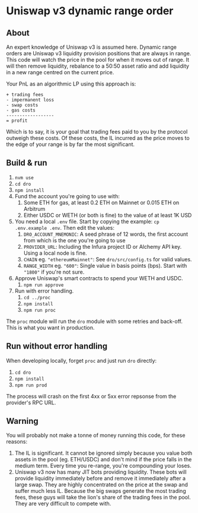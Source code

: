 # Uniswap v3 dynamic range order

## About

An expert knowledge of Uniswap v3 is assumed here. Dynamic range orders are Uniswap v3 liquidity provision positions that are always in range. This code will watch the price in the pool for when it moves out of range. It will then remove liquidity, rebalance to a 50:50 asset ratio and add liquidity in a new range centred on the current price.

Your PnL as an algorithmic LP using this approach is:

```
+ trading fees
- impermanent loss
- swap costs
- gas costs
------------------
= profit
```

Which is to say, it is your goal that trading fees paid to you by the protocol outweigh these costs. Of these costs, the IL incurred as the price moves to the edge of your range is by far the most significant.

## Build & run

1. `nvm use`
1. `cd dro`
1. `npm install`
1. Fund the account you're going to use with:
    1. Some ETH for gas, at least 0.2 ETH on Mainnet or 0.015 ETH on Arbitrum
    1. Either USDC or WETH (or both is fine) to the value of at least 1K USD
1. You need a local `.env` file. Start by copying the example: `cp .env.example .env`. Then edit the values:
    1. `DRO_ACCOUNT_MNEMONIC`: A seed phrase of 12 words, the first account from which is the one you're going to use
    1. `PROVIDER_URL`: Including the Infura project ID or Alchemy API key. Using a local node is fine.
    1. `CHAIN` eg. `"ethereumMainnet"`: See `dro/src/config.ts` for valid values.
    1. `RANGE_WIDTH` eg. `"600"`: Single value in basis points (bps). Start with `"1800"` if you're not sure.
1. Approve Uniswap's smart contracts to spend your WETH and USDC.
    1. `npm run approve`
1. Run with error handling.
    1. `cd ../proc`
    1. `npm install`
    1. `npm run proc`

The `proc` module will run the `dro` module with some retries and back-off. This is what you want in production.

## Run without error handling

When developing locally, forget `proc` and just run `dro` directly:

1. `cd dro`
1. `npm install`
1. `npm run prod`

The process will crash on the first 4xx or 5xx error repsonse from the provider's RPC URL.

## Warning

You will probably not make a tonne of money running this code, for these reasons:

1. The IL is significant. It cannot be ignored simply because you value both assets in the pool (eg. ETH/USDC) and don't mind if the price falls in the medium term. Every time you re-range, you're compounding your loses.
1. Uniswap v3 now has many JIT bots providing liquidity. These bots will provide liquidity immediately before and remove it immediately after a large swap. They are highly concentrated on the price at the swap and suffer much less IL. Because the big swaps generate the most trading fees, these guys will take the lion's share of the trading fees in the pool. They are very difficult to compete with.
